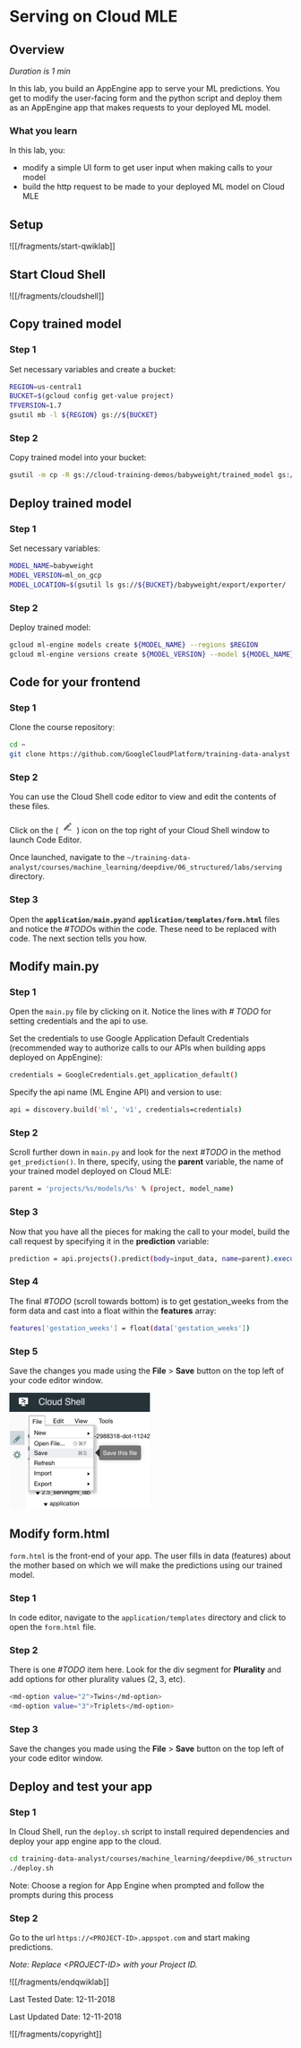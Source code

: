 # Serving on Cloud MLE


## Overview

*Duration is 1 min*


In this lab, you build an AppEngine app to serve your ML predictions.  You get to modify the user-facing form and the python script and deploy them as an AppEngine app that makes requests to your deployed ML model.

### __What you learn__

In this lab, you:

* modify a simple UI form to get user input when making calls to your model
* build the http request to be made to your deployed ML model on Cloud MLE


## Setup


![[/fragments/start-qwiklab]]


## Start Cloud Shell


![[/fragments/cloudshell]]


## Copy trained model




### __Step 1__

Set necessary variables and create a bucket:

```bash
REGION=us-central1
BUCKET=$(gcloud config get-value project)
TFVERSION=1.7
gsutil mb -l ${REGION} gs://${BUCKET}
```

### __Step 2__

Copy trained model into your bucket:

```bash
gsutil -m cp -R gs://cloud-training-demos/babyweight/trained_model gs://${BUCKET}/babyweight
```


## Deploy trained model




### __Step 1__

Set necessary variables:

```bash
MODEL_NAME=babyweight
MODEL_VERSION=ml_on_gcp
MODEL_LOCATION=$(gsutil ls gs://${BUCKET}/babyweight/export/exporter/ | tail -1)
```

### __Step 2__

Deploy trained model:

```bash
gcloud ml-engine models create ${MODEL_NAME} --regions $REGION
gcloud ml-engine versions create ${MODEL_VERSION} --model ${MODEL_NAME} --origin ${MODEL_LOCATION} --runtime-version $TFVERSION
```


## Code for your frontend




### __Step 1__

Clone the course repository:

```bash
cd ~
git clone https://github.com/GoogleCloudPlatform/training-data-analyst
```

### __Step 2__

You can use the Cloud Shell code editor to view and edit the contents of these files.

Click on the (![b8ebde10ba2a31c8.png](img/b8ebde10ba2a31c8.png)) icon on the top right of your Cloud Shell window to launch Code Editor.

Once launched, navigate to the `~/training-data-analyst/courses/machine_learning/deepdive/06_structured/labs/serving` directory.

### __Step 3__

Open the <strong>`application/main.py`</strong>and <strong>`application/templates/form.html`</strong> files and notice the *\#TODO*s within the code. These need to be replaced with code. The next section tells you how.


## Modify main.py




### __Step 1__

Open the `main.py` file by clicking on it. Notice the lines with *\# TODO* for setting credentials and the api to use.

Set the credentials to use Google Application Default Credentials (recommended way to authorize calls to our APIs when building apps deployed on AppEngine):

```bash
credentials = GoogleCredentials.get_application_default()
```

Specify the api name (ML Engine API)  and version to use:

```bash
api = discovery.build('ml', 'v1', credentials=credentials)
```

### __Step 2__

Scroll further down in `main.py` and look for the next *\#TODO* in the method `get_prediction()`. In there, specify, using the __parent__ variable, the name of your trained model deployed on Cloud MLE:

```bash
parent = 'projects/%s/models/%s' % (project, model_name)
```

### __Step 3__

Now that you have all the pieces for making the call to your model, build the call request by specifying it in the __prediction__ variable:

```bash
prediction = api.projects().predict(body=input_data, name=parent).execute()
```

### __Step 4__

The final *\#TODO* (scroll towards bottom) is to get gestation\_weeks from the form data and cast into a float within the __features__ array:

```bash
features['gestation_weeks'] = float(data['gestation_weeks'])
```

### __Step 5__

Save the changes you made using the __File__ \> __Save__ button on the top left of your code editor window.

![3b0e6c092072fec5.png](img/3b0e6c092072fec5.png)


## Modify form.html




`form.html` is the front-end of your app.  The user fills in data (features) about the mother based on which we will make the predictions using our trained model.

### __Step 1__

In code editor, navigate to the `application/templates` directory and click to open the `form.html` file.

### __Step 2__

There is one *\#TODO* item here. Look for the div segment for __Plurality__ and add options for other plurality values (2, 3, etc).

```bash
<md-option value="2">Twins</md-option>
<md-option value="3">Triplets</md-option>
```

### __Step 3__

Save the changes you made using the __File__ \> __Save__ button on the top left of your code editor window.


## Deploy and test your app




### __Step 1__

In Cloud Shell, run the `deploy.sh` script to install required dependencies and deploy your app engine app to the cloud.

```bash
cd training-data-analyst/courses/machine_learning/deepdive/06_structured/labs/serving
./deploy.sh
```

<aside class="warning"><p>Note: Choose a region for App Engine when prompted and follow the prompts during this process</p>
</aside>

### __Step 2__

Go to the url `https://<PROJECT-ID>.appspot.com`  and start making predictions.

*Note: Replace \<PROJECT-ID\> with your Project ID.*

![[/fragments/endqwiklab]]

Last Tested Date: 12-11-2018

Last Updated Date: 12-11-2018

![[/fragments/copyright]]
